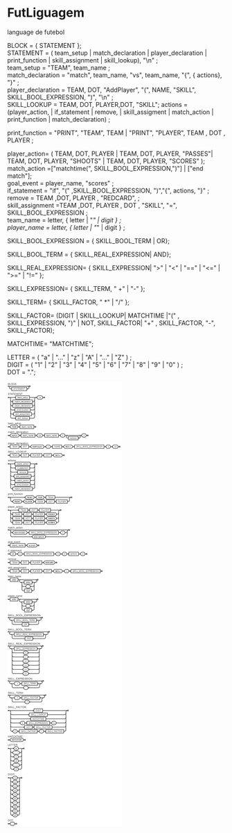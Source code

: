 # FutLiguagem
language de futebol

<p>
BLOCK = { STATEMENT };  <br/>
STATEMENT = ( team_setup | match_declaration | player_declaration | print_function | skill_assignment | skill_lookup), "\n" ; <br/>
team_setup  = "TEAM", team_name ; <br/>
match_declaration = "match", team_name, "vs", team_name, "{", { actions}, "}" ; <br/>
player_declaration = TEAM, DOT, "AddPlayer", "(", NAME, "SKILL", SKILL_BOOL_EXPRESSION, ")", "\n" ; <br/>
SKILL_LOOKUP = TEAM, DOT, PLAYER,DOT, "SKILL"; 
actions = (player_action,  | 
if_statement  |  remove,  | skill_assigment  |  match_action | print_function | match_declaration) ; <br/>

print_function = "PRINT", "TEAM", TEAM  |   "PRINT", "PLAYER", TEAM ,  DOT , PLAYER  ;<br/>

player_action= ( TEAM, DOT, PLAYER  | TEAM, DOT, PLAYER, "PASSES"| 
TEAM, DOT, PLAYER, "SHOOTS" 
| 
TEAM, DOT, PLAYER, "SCORES" ); <br/>
match_action =["matchtime(", SKILL_BOOL_EXPRESSION,")"] | ["end match"]; <br/>
goal_event = player_name, "scores" ; <br/>
if_statement = "if", "(" ,SKILL_BOOL_EXPRESSION, ")","{", actions, "}" ; <br/>
remove =   TEAM ,DOT, PLAYER , "REDCARD", ; <br/>
skill_assignment =TEAM ,DOT, PLAYER , DOT , "SKILL", "=", SKILL_BOOL_EXPRESSION ; <br/>
team_name = letter, { letter | "_" | digit } ; <br/>
player_name = letter, { letter | "_" | digit } ; <br/>

SKILL_BOOL_EXPRESSION = { SKILL_BOOL_TERM |  OR}; <br/>

SKILL_BOOL_TERM = { SKILL_REAL_EXPRESSION|  AND}; <br/>

SKILL_REAL_EXPRESSION= { SKILL_EXPRESSION|  ">" |  "<" |  "==" |  "<=" |  ">=" |  "!=" }; <br/>

SKILL_EXPRESSION= { SKILL_TERM, " +" |  "-" }; <br/>

SKILL_TERM= { SKILL_FACTOR, " *" |  "/" }; <br/>


SKILL_FACTOR= (DIGIT  | SKILL_LOOKUP| MATCHTIME |"(" , SKILL_EXPRESSION, ")"  | NOT, SKILL_FACTOR|  "+" , SKILL_FACTOR, "-", SKILL_FACTOR); <br/>

MATCHTIME= "MATCHTIME";<br/>

LETTER = ( "a" | "..." | "z" | "A" | "..." | "Z" ) ; <br/>
DIGIT = ( "1" | "2" | "3" | "4" | "5" | "6" | "7" | "8" | "9" | "0" ) ; <br/>
DOT = ".";  <br/>
</p>
<img src="download.png"/>
